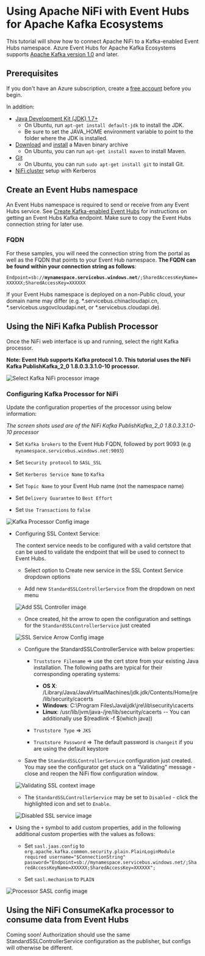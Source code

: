 # Using Apache NiFi with Event Hubs for Apache Kafka Ecosystems

This tutorial will show how to connect Apache NiFi to a Kafka-enabled Event Hubs namespace. Azure Event Hubs for Apache Kafka Ecosystems supports [Apache Kafka version 1.0](https://kafka.apache.org/10/documentation.html) and later.

## Prerequisites

If you don't have an Azure subscription, create a [free account](https://azure.microsoft.com/en-us/free/?ref=microsoft.com&utm_source=microsoft.com&utm_medium=docs&utm_campaign=visualstudio) before you begin.

In addition:

* [Java Development Kit (JDK) 1.7+](http://www.oracle.com/technetwork/java/javase/downloads/index.html)
    * On Ubuntu, run `apt-get install default-jdk` to install the JDK.
    * Be sure to set the JAVA_HOME environment variable to point to the folder where the JDK is installed.
* [Download](http://maven.apache.org/download.cgi) and [install](http://maven.apache.org/install.html) a Maven binary archive
    * On Ubuntu, you can run `apt-get install maven` to install Maven.
* [Git](https://www.git-scm.com/downloads)
    * On Ubuntu, you can run `sudo apt-get install git` to install Git.
* [NiFi cluster](https://azuremarketplace.microsoft.com/en-us/marketplace/apps/onyx-point-inc.op-bnf1_6-v1?src=spart&tab=Overview) setup with Kerberos

## Create an Event Hubs namespace

An Event Hubs namespace is required to send or receive from any Event Hubs service. See [Create Kafka-enabled Event Hubs](https://docs.microsoft.com/azure/event-hubs/event-hubs-create-kafka-enabled) for instructions on getting an Event Hubs Kafka endpoint. Make sure to copy the Event Hubs connection string for later use.

### FQDN

For these samples, you will need the connection string from the portal as well as the FQDN that points to your Event Hub namespace. **The FQDN can be found within your connection string as follows**:

`Endpoint=sb://`**`mynamespace.servicebus.windows.net`**`/;SharedAccessKeyName=XXXXXX;SharedAccessKey=XXXXXX`

If your Event Hubs namespace is deployed on a non-Public cloud, your domain name may differ (e.g. \*.servicebus.chinacloudapi.cn, \*.servicebus.usgovcloudapi.net, or \*.servicebus.cloudapi.de).

## Using the NiFi Kafka Publish Processor

Once the NiFi web interface is up and running, select the right Kafka processor.

**Note: Event Hub supports Kafka protocol 1.0.  This tutorial uses the NiFi Kafka PublishKafka_2_0 1.8.0.3.3.1.0-10 processor.**

![Select Kafka NiFi processor image](./images/select_kafka_processor.png)

### Configuring Kafka Processor for NiFi

Update the configuration properties of the processor using below information:

*The screen shots used are of the NiFi Kafka PublishKafka_2_0 1.8.0.3.3.1.0-10 processor*

* Set `Kafka brokers` to the Event Hub FQDN, followed by port 9093 (e.g `mynamespace.servicebus.windows.net:9093`)

* Set `Security protocol` to `SASL_SSL`

* Set `Kerberos Service Name` to `Kafka`

* Set `Topic Name` to your Event Hub name (not the namespace name)

* Set `Delivery Guarantee` to `Best Effort`

* Set `Use Transactions` to `false`

![Kafka Processor Config image](./images/kafka_processor_config.png)

* Configuring SSL Context Service:

    The context service needs to be configured with a valid certstore that can be used to validate the endpoint that will be used to connect to Event Hubs.

    * Select option to Create new service in the SSL Context Service dropdown options

    * Add new `StandardSSLControllerService` from the dropdown on next menu

    ![Add SSL Controller image](./images/add_controller_service.png)

    * Once created, hit the arrow to open the configuration and settings for the `StandardSSLControllerService` just created

    ![SSL Service Arrow Config image](./images/ssl_service_arrow_config.png)

    * Configure the StandardSSLControllerService with below properties:

        * `Truststore Filename` => use the cert store from your existing Java installation. The following paths are typical for their corresponding operating systems: 

            * **OS X**: /Library/Java/JavaVirtualMachines/jdk<version>.jdk/Contents/Home/jre/lib/security/cacerts
            * **Windows**: C:\Program Files\Java\jdk<version>\jre\lib\security\cacerts
            * **Linux**: /usr/lib/jvm/java-<version>/jre/lib/security/cacerts -- You can additionally use $(readlink -f $(which java))

        * `Truststore Type` => `JKS`

        * `Truststore Password` => The default password is `changeit` if you are using the default keystore

    * Save the `StandardSSLControllerService` configuration just created.
    You may see the configurator get stuck on a "Validating" message - close and reopen the NiFi flow configuration window.

    ![Validating SSL context image](./images/validating_context.png)

    * The `StandardSSLControllerService` may be set to `Disabled` - click the highlighted icon and set to `Enable`.

    ![Disabled SSL service image](./images/disabled_ssl_service.png)

* Using the `+` symbol to add custom properties, add in the following additional custom properties with the values as follows:

    * Set `sasl.jaas.config` to `org.apache.kafka.common.security.plain.PlainLoginModule required username="$ConnectionString" password="Endpoint=sb://mynamespace.servicebus.windows.net/;SharedAccessKeyName=XXXXXX;SharedAccessKey=XXXXXX";`

    * Set `sasl.mechanism` to `PLAIN`

![Processor SASL config image](./images/processor_sasl_config.png)

## Using the NiFi ConsumeKafka processor to consume data from Event Hubs

Coming soon!  Authorization should use the same StandardSSLControllerService configuration as the publisher, but configs will otherwise be different.
